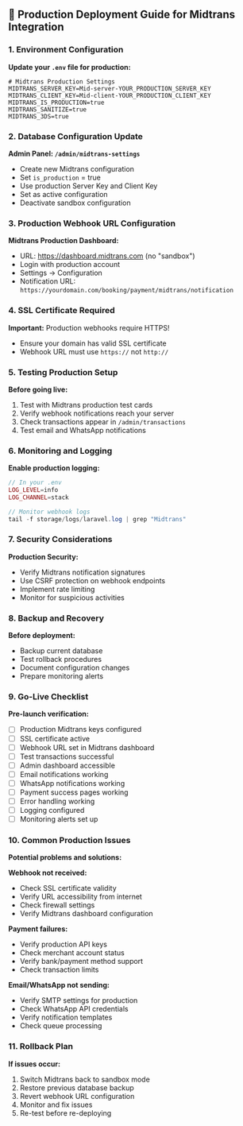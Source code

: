 ## 🚀 Production Deployment Guide for Midtrans Integration

### 1. Environment Configuration

**Update your `.env` file for production:**
```env
# Midtrans Production Settings
MIDTRANS_SERVER_KEY=Mid-server-YOUR_PRODUCTION_SERVER_KEY
MIDTRANS_CLIENT_KEY=Mid-client-YOUR_PRODUCTION_CLIENT_KEY
MIDTRANS_IS_PRODUCTION=true
MIDTRANS_SANITIZE=true
MIDTRANS_3DS=true
```

### 2. Database Configuration Update

**Admin Panel: `/admin/midtrans-settings`**
- Create new Midtrans configuration
- Set `is_production` = true
- Use production Server Key and Client Key
- Set as active configuration
- Deactivate sandbox configuration

### 3. Production Webhook URL Configuration

**Midtrans Production Dashboard:**
- URL: https://dashboard.midtrans.com (no "sandbox")
- Login with production account
- Settings → Configuration
- Notification URL: `https://yourdomain.com/booking/payment/midtrans/notification`

### 4. SSL Certificate Required

**Important:** Production webhooks require HTTPS!
- Ensure your domain has valid SSL certificate
- Webhook URL must use `https://` not `http://`

### 5. Testing Production Setup

**Before going live:**
1. Test with Midtrans production test cards
2. Verify webhook notifications reach your server
3. Check transactions appear in `/admin/transactions`
4. Test email and WhatsApp notifications

### 6. Monitoring and Logging

**Enable production logging:**
```php
// In your .env
LOG_LEVEL=info
LOG_CHANNEL=stack

// Monitor webhook logs
tail -f storage/logs/laravel.log | grep "Midtrans"
```

### 7. Security Considerations

**Production Security:**
- Verify Midtrans notification signatures
- Use CSRF protection on webhook endpoints
- Implement rate limiting
- Monitor for suspicious activities

### 8. Backup and Recovery

**Before deployment:**
- Backup current database
- Test rollback procedures
- Document configuration changes
- Prepare monitoring alerts

### 9. Go-Live Checklist

**Pre-launch verification:**
- [ ] Production Midtrans keys configured
- [ ] SSL certificate active
- [ ] Webhook URL set in Midtrans dashboard  
- [ ] Test transactions successful
- [ ] Admin dashboard accessible
- [ ] Email notifications working
- [ ] WhatsApp notifications working
- [ ] Payment success pages working
- [ ] Error handling working
- [ ] Logging configured
- [ ] Monitoring alerts set up

### 10. Common Production Issues

**Potential problems and solutions:**

**Webhook not received:**
- Check SSL certificate validity
- Verify URL accessibility from internet
- Check firewall settings
- Verify Midtrans dashboard configuration

**Payment failures:**
- Verify production API keys
- Check merchant account status
- Verify bank/payment method support
- Check transaction limits

**Email/WhatsApp not sending:**
- Verify SMTP settings for production
- Check WhatsApp API credentials
- Verify notification templates
- Check queue processing

### 11. Rollback Plan

**If issues occur:**
1. Switch Midtrans back to sandbox mode
2. Restore previous database backup
3. Revert webhook URL configuration
4. Monitor and fix issues
5. Re-test before re-deploying